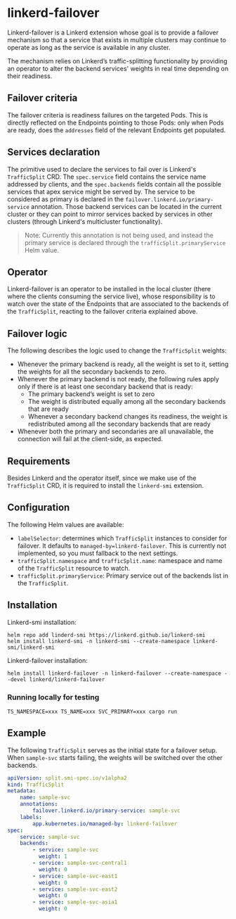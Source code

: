 # linkerd-failover

Linkerd-failover is a Linkerd extension whose goal is to provide a failover
mechanism so that a service that exists in multiple clusters may continue to
operate as long as the service is available in any cluster.

The mechanism relies on Linkerd’s traffic-splitting functionality by providing
an operator to alter the backend services' weights in real time depending on
their readiness.

## Failover criteria

The failover criteria is readiness failures on the targeted Pods. This is
directly reflected on the Endpoints pointing to those Pods: only when Pods are
ready, does the `addresses` field of the relevant Endpoints get populated.

## Services declaration

The primitive used to declare the services to fail over is Linkerd's
`TrafficSplit` CRD. The `spec.service` field contains the service name addressed
by clients, and the `spec.backends` fields contain all the possible services
that apex service might be served by. The service to be considered as primary is
declared in the `failover.linkerd.io/primary-service` annotation. Those backend
services can be located in the current cluster or they can point to mirror
services backed by services in other clusters (through Linkerd's multicluster
functionality).

> Note: Currently this annotation is not being used, and instead the primary
service is declared through the `trafficSplit.primaryService` Helm value.

## Operator

Linkerd-failover is an operator to be installed in the local cluster (there
where the clients consuming the service live), whose responsibility is to watch
over the state of the Endpoints that are associated to the backends of the
`TrafficSplit`, reacting to the failover criteria explained above.

## Failover logic

The following describes the logic used to change the `TrafficSplit` weights:

- Whenever the primary backend is ready, all the weight is set to it, setting
  the weights for all the secondary backends to zero.
- Whenever the primary backend is not ready, the following rules apply only if
  there is at least one secondary backend that is ready:
  - The primary backend’s weight is set to zero
  - The weight is distributed equally among all the secondary backends that
    are ready
  - Whenever a secondary backend changes its readiness, the weight is
    redistributed among all the secondary backends that are ready
- Whenever both the primary and secondaries are all unavailable, the connection
  will fail at the client-side, as expected.

## Requirements

Besides Linkerd and the operator itself, since we make use of the `TrafficSplit`
CRD, it is required to install the `linkerd-smi` extension.

## Configuration

The following Helm values are available:

- `labelSelector`: determines which `TrafficSplit` instances to consider for
  failover. It defaults to `managed-by=linkerd-failover`. This is currently not
  implemented, so you must fallback to the next settings.
- `trafficSplit.namespace` and `trafficSplit.name`: namespace and name of the
  `TrafficSplit` resource to watch.
- `trafficSplit.primaryService`: Primary service out of the backends list in the
  `TrafficSplit`.

## Installation

Linkerd-smi installation:

```console
helm repo add linderd-smi https://linkerd.github.io/linkerd-smi
helm install linkerd-smi -n linkerd-smi --create-namespace linkerd-smi/linkerd-smi
```

Linkerd-failover installation:

```console
helm install linkerd-failover -n linkerd-failover --create-namespace --devel linkerd/linkerd-failover
```

### Running locally for testing

```console
TS_NAMESPACE=xxx TS_NAME=xxx SVC_PRIMARY=xxx cargo run
```

## Example

The following `TrafficSplit` serves as the initial state for a failover setup.
When `sample-svc` starts failing, the weights will be switched over the other
backends.

```yaml
apiVersion: split.smi-spec.io/v1alpha2
kind: TrafficSplit
metadata:
    name: sample-svc
    annotations:
        failover.linkerd.io/primary-service: sample-svc
    labels:
        app.kubernetes.io/managed-by: linkerd-failover
spec:
    service: sample-svc
    backends:
        - service: sample-svc
          weight: 1
        - service: sample-svc-central1
          weight: 0
        - service: sample-svc-east1
          weight: 0
        - service: sample-svc-east2
          weight: 0
        - service: sample-svc-asia1
          weight: 0
```
